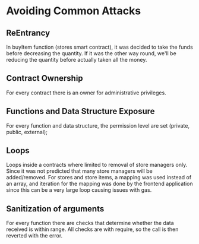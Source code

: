 # Avoiding Common Attacks

## ReEntrancy

In buyItem function (stores smart contract), it was decided to take the funds before decreasing the quantity. If it was the other way round, we'll be reducing the quantity before actually taken all the money.

## Contract Ownership

For every contract there is an owner for administrative privileges.

## Functions and Data Structure Exposure

For every function and data structure, the permission level are set (private, public, external);

## Loops

Loops inside a contracts where limited to removal of store managers only. Since it was not predicted that many store managers will be added/removed. For stores and store items, a mapping was used instead of an array, and iteration for the mapping was done by the frontend application since this can be a very large loop causing issues with gas.

## Sanitization of arguments

For every function there are checks that determine whether the data received is within range. All checks are with require, so the call is then reverted with the error.

